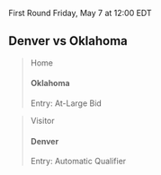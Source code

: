 First Round
Friday, May 7 at 12:00 EDT
## Denver vs Oklahoma

> Home
> #### Oklahoma
> Entry: At-Large Bid

> Visitor
> #### Denver
> Entry: Automatic Qualifier